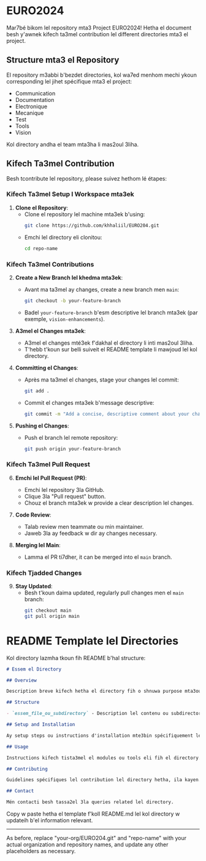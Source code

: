 
# EURO2024

Mar7bé bikom lel repository mta3 Project EURO2024! Hetha el document besh y'awnek kifech ta3mel contribution lel different directories mta3 el project.

## Structure mta3 el Repository

El repository m3abbi b'bezdet directories, kol wa7ed menhom mechi ykoun corresponding lel jihet spécifique mta3 el project:

- Communication
- Documentation
- Electronique
- Mecanique
- Test
- Tools
- Vision

Kol directory andha el team mta3ha li mas2oul 3liha.

## Kifech Ta3mel Contribution

Besh tcontribute lel repository, please suivez hethom lé étapes:

### Kifech Ta3mel Setup l Workspace mta3ek

1. **Clone el Repository**:
   - Clone el repository lel machine mta3ek b'using:
     ```sh
     git clone https://github.com/khhaliil/EURO204.git
     ```
   - Emchi lel directory eli clonitou:
     ```sh
     cd repo-name
     ```

### Kifech Ta3mel Contributions

2. **Create a New Branch lel khedma mta3ek**:
   - Avant ma ta3mel ay changes, create a new branch men `main`:
     ```sh
     git checkout -b your-feature-branch
     ```
   - Badel `your-feature-branch` b'esm descriptive lel branch mta3ek (par exemple, `vision-enhancements`).

3. **A3mel el Changes mta3ek**:
   - A3mel el changes mté3ek f'dakhal el directory li inti mas2oul 3liha.
   - T'hebb t'koun sur belli suiveit el README template li mawjoud lel kol directory.

4. **Committing el Changes**:
   - Après ma ta3mel el changes, stage your changes lel commit:
     ```sh
     git add .
     ```
   - Commit el changes mta3ek b'message descriptive:
     ```sh
     git commit -m "Add a concise, descriptive comment about your changes"
     ```

5. **Pushing el Changes**:
   - Push el branch lel remote repository:
     ```sh
     git push origin your-feature-branch
     ```

### Kifech Ta3mel Pull Request

6. **Emchi lel Pull Request (PR)**:
   - Emchi lel repository 3la GitHub.
   - Clique 3la "Pull request" button.
   - Chouz el branch mta3ek w provide a clear description lel changes.

7. **Code Review**:
   - Talab review men teammate ou min maintainer.
   - Jaweb 3la ay feedback w dir ay changes necessary.

8. **Merging lel Main**:
   - Lamma el PR ti7dher, it can be merged into el `main` branch.

### Kifech Tjadded Changes

9. **Stay Updated**:
   - Besh t'koun daima updated, regularly pull changes men el `main` branch:
     ```sh
     git checkout main
     git pull origin main
     ```

# README Template lel Directories

Kol directory lazmha tkoun fih README b'hal structure:

```markdown
# Essem el Directory

## Overview

Description breve kifech hetha el directory fih o shnuwa purpose mta3ou fel project.

## Structure

- `essem_file_ou_subdirectory` - Description lel contenu ou subdirectory.

## Setup and Installation

Ay setup steps ou instructions d'installation mte3bin spécifiquement lel directory hetha.

## Usage

Instructions kifech tista3mel el modules ou tools eli fih el directory.

## Contributing

Guidelines spécifiques lel contribution lel directory hetha, ila kayen.

## Contact

Mén contacti besh tassa2el 3la queries related lel directory.
```

Copy w paste hetha el template f'koll README.md lel kol directory w updateih b'el information relevant.

--- 

As before, replace "your-org/EURO204.git" and "repo-name" with your actual organization and repository names, and update any other placeholders as necessary.
